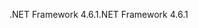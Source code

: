 <span data-ttu-id="d4e27-101">.NET Framework 4.6.1</span><span class="sxs-lookup"><span data-stu-id="d4e27-101">.NET Framework 4.6.1</span></span>